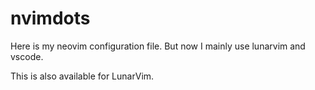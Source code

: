 # nvimdots
Here is my neovim configuration file. But now I mainly use lunarvim and vscode.

This is also available for LunarVim.
